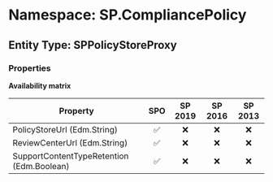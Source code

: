 # Namespace: SP.CompliancePolicy

## Entity Type: SPPolicyStoreProxy

### Properties

**Availability matrix**

Property | SPO | SP 2019 | SP 2016 | SP 2013
----------|:---:|:-------:|:-------:|:-------:
PolicyStoreUrl (Edm.String) | ✅ | ❌ | ❌ | ❌
ReviewCenterUrl (Edm.String) | ✅ | ❌ | ❌ | ❌
SupportContentTypeRetention (Edm.Boolean) | ✅ | ❌ | ❌ | ❌